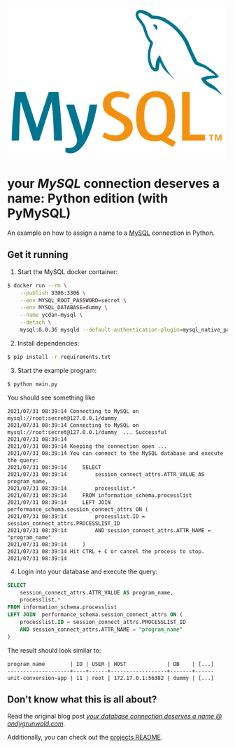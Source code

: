 ![MySQL logo](../../images/mysql-logo.png)

# your _MySQL_ connection deserves a name: Python edition (with PyMySQL)

An example on how to assign a name to a [MySQL](https://www.mysql.com/) connection in Python.

## Get it running

1. Start the MySQL docker container:
```sh
$ docker run --rm \
    --publish 3306:3306 \
    --env MYSQL_ROOT_PASSWORD=secret \
    --env MYSQL_DATABASE=dummy \
    --name ycdan-mysql \
    --detach \
    mysql:8.0.36 mysqld --default-authentication-plugin=mysql_native_password
```

2. Install dependencies:
```sh
$ pip install -r requirements.txt
```

3. Start the example program:
```sh
$ python main.py
```

You should see something like

```
2021/07/31 08:39:14 Connecting to MySQL on mysql://root:secret@127.0.0.1/dummy
2021/07/31 08:39:14 Connecting to MySQL on mysql://root:secret@127.0.0.1/dummy  ... Successful
2021/07/31 08:39:14
2021/07/31 08:39:14 Keeping the connection open ...
2021/07/31 08:39:14 You can connect to the MySQL database and execute the query:
2021/07/31 08:39:14 	SELECT
2021/07/31 08:39:14 	    session_connect_attrs.ATTR_VALUE AS program_name,
2021/07/31 08:39:14 	    processlist.*
2021/07/31 08:39:14 	FROM information_schema.processlist
2021/07/31 08:39:14 	LEFT JOIN  performance_schema.session_connect_attrs ON (
2021/07/31 08:39:14 	    processlist.ID = session_connect_attrs.PROCESSLIST_ID
2021/07/31 08:39:14 	    AND session_connect_attrs.ATTR_NAME = "program_name"
2021/07/31 08:39:14 	)
2021/07/31 08:39:14 Hit CTRL + C or cancel the process to stop.
2021/07/31 08:39:14
```

4. Login into your database and execute the query:
```sql
SELECT
	session_connect_attrs.ATTR_VALUE AS program_name,
	processlist.*
FROM information_schema.processlist
LEFT JOIN  performance_schema.session_connect_attrs ON (
	processlist.ID = session_connect_attrs.PROCESSLIST_ID
	AND session_connect_attrs.ATTR_NAME = "program_name"
)
```

The result should look similar to:

```
program_name        | ID | USER | HOST             | DB    | [...]
--------------------+----+------+------------------+-------+------
unit-conversion-app | 11 | root | 172.17.0.1:56382 | dummy | [...]
```

## Don't know what this is all about?

Read the original blog post [_your database connection deserves a name @ andygrunwald.com_](https://andygrunwald.com/blog/your-database-connection-deserves-a-name/ "Article your database connection deserves a name at Andy Grunwalds blog").

Additionally, you can check out the [projects README](https://github.com/andygrunwald/your-connection-deserves-a-name#readme).
